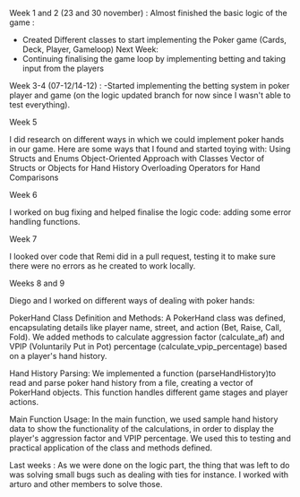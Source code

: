 Week 1 and 2 (23 and 30 november) : 
Almost finished the basic logic of the game :
- Created Different classes to start implementing the Poker game (Cards, Deck, Player, Gameloop)
Next Week: 
- Continuing finalising the game loop by implementing betting and taking input from the players

Week 3-4 (07-12/14-12) : 
-Started implementing the betting system in poker player and game (on the logic updated branch for now since I wasn't able to test everything).

Week 5

I did research on different ways in which we could implement poker hands in our game. Here are some ways that I found and started toying with: 
Using Structs and Enums
Object-Oriented Approach with Classes
Vector of Structs or Objects for Hand History
Overloading Operators for Hand Comparisons

Week 6 

I worked on bug fixing and helped finalise the logic code: adding some error handling functions.

Week 7

I looked over code that Remi did in a pull request, testing it to make sure there were no errors as he created to work locally.

Weeks 8 and 9

Diego and I worked on different ways of dealing with poker hands:

PokerHand Class Definition and Methods: A PokerHand class was defined, encapsulating details like player name, street, and action (Bet, Raise, Call, Fold). We added methods to calculate aggression factor (calculate_af) and VPIP (Voluntarily Put in Pot) percentage (calculate_vpip_percentage) based on a player's hand history.

Hand History Parsing: We implemented a function (parseHandHistory)to read and parse poker hand history from a file, creating a vector of PokerHand objects. This function handles different game stages and player actions.

Main Function Usage: In the main function, we used sample hand history data to show the functionality of the calculations, in order to display the player's aggression factor and VPIP percentage. We used this to testing and practical application of the class and methods defined.


Last weeks :
As we were done on the logic part, the thing that was left to do was solving small bugs such as dealing with ties for instance. I worked with arturo and other members to solve those.
